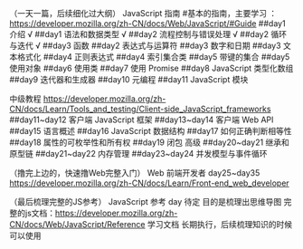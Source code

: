 

（一天一篇，后续细化过大纲）
JavaScript 指南
	#基本的指南，主要学习 ：https://developer.mozilla.org/zh-CN/docs/Web/JavaScript/#Guide
	##day1 介绍 √
	##day1 语法和数据类型 √
	##day2 流程控制与错误处理 √
	##day2 循环与迭代 √
	##day3 函数
	##day2 表达式与运算符
	##day3 数字和日期
	##day3 文本格式化
	##day4 正则表达式
	##day4 索引集合类
	##day5 带键的集合
	##day5 使用对象
	##day6 使用类
	##day7 使用 Promise
	##day8 JavaScript 类型化数组
	##day9 迭代器和生成器
	##day10 元编程
	##day11 JavaScript 模块

中级教程 
	https://developer.mozilla.org/zh-CN/docs/Learn/Tools_and_testing/Client-side_JavaScript_frameworks
	##day11~day12 客户端 JavaScript 框架
	##day13~day14 客户端 Web API
	##day15 语言概述
	##day16 JavaScript 数据结构
	##day17 如何正确判断相等性
	##day18 属性的可枚举性和所有权
	##day19 闭包
高级
	##day20~day21 继承和原型链
	##day21~day22 内存管理
	##day23~day24 并发模型与事件循环

（撸完上边的，快速撸Web完整入门）
Web 前端开发者
	day25~day35
	https://developer.mozilla.org/zh-CN/docs/Learn/Front-end_web_developer

（最后梳理完整的JS参考）
JavaScript 参考
	day 待定 目的是梳理出思维导图
	完整的js文档：https://developer.mozilla.org/zh-CN/docs/Web/JavaScript/Reference
学习文档 长期执行，后续梳理知识的时候可以使用